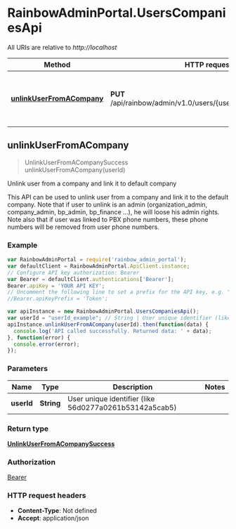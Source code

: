 # RainbowAdminPortal.UsersCompaniesApi

All URIs are relative to *http://localhost*

Method | HTTP request | Description
------------- | ------------- | -------------
[**unlinkUserFromACompany**](UsersCompaniesApi.md#unlinkUserFromACompany) | **PUT** /api/rainbow/admin/v1.0/users/{userId}/companies/default | Unlink user from a company and link it to default company



## unlinkUserFromACompany

> UnlinkUserFromACompanySuccess unlinkUserFromACompany(userId)

Unlink user from a company and link it to default company

This API can be used to unlink user from a company and link it to the default company.    Note that if user to unlink is an admin (organization_admin, company_admin, bp_admin, bp_finance ...), he will loose his admin rights.    Note also that if user was linked to PBX phone numbers, these phone numbers will be removed from user phone numbers.    

### Example

```javascript
var RainbowAdminPortal = require('rainbow_admin_portal');
var defaultClient = RainbowAdminPortal.ApiClient.instance;
// Configure API key authorization: Bearer
var Bearer = defaultClient.authentications['Bearer'];
Bearer.apiKey = 'YOUR API KEY';
// Uncomment the following line to set a prefix for the API key, e.g. "Token" (defaults to null)
//Bearer.apiKeyPrefix = 'Token';

var apiInstance = new RainbowAdminPortal.UsersCompaniesApi();
var userId = "userId_example"; // String | User unique identifier (like 56d0277a0261b53142a5cab5)
apiInstance.unlinkUserFromACompany(userId).then(function(data) {
  console.log('API called successfully. Returned data: ' + data);
}, function(error) {
  console.error(error);
});

```

### Parameters



Name | Type | Description  | Notes
------------- | ------------- | ------------- | -------------
 **userId** | **String**| User unique identifier (like 56d0277a0261b53142a5cab5) | 

### Return type

[**UnlinkUserFromACompanySuccess**](UnlinkUserFromACompanySuccess.md)

### Authorization

[Bearer](../README.md#Bearer)

### HTTP request headers

- **Content-Type**: Not defined
- **Accept**: application/json

